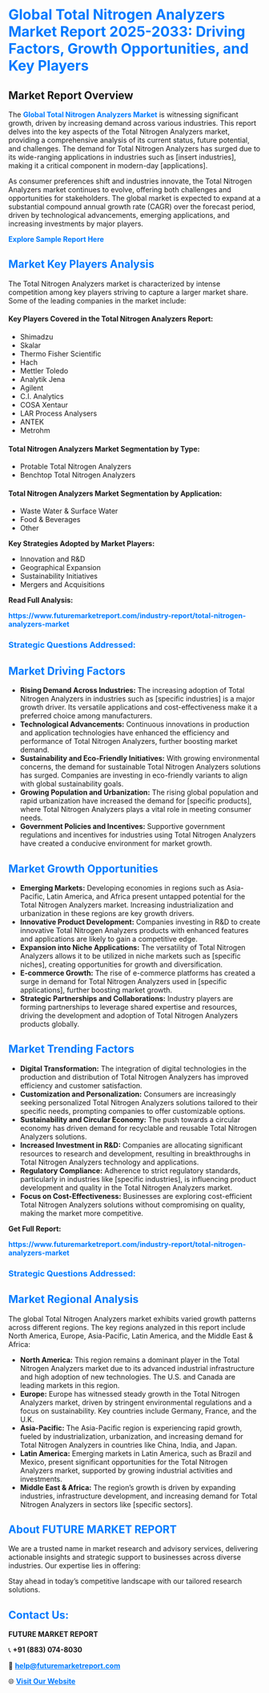 <h1 style="color: #007BFF;">Global Total Nitrogen Analyzers Market Report 2025-2033: Driving Factors, Growth Opportunities, and Key Players</h1>

<section id="overview">
<h2>Market Report Overview</h2>
<p>The <a href="https://www.futuremarketreport.com/industry-report/total-nitrogen-analyzers-market" style="color: #007BFF; text-decoration: none;"><strong>Global Total Nitrogen Analyzers Market</strong></a> is witnessing significant growth, driven by increasing demand across various industries. This report delves into the key aspects of the Total Nitrogen Analyzers market, providing a comprehensive analysis of its current status, future potential, and challenges. The demand for Total Nitrogen Analyzers has surged due to its wide-ranging applications in industries such as [insert industries], making it a critical component in modern-day [applications].</p>
<p>As consumer preferences shift and industries innovate, the Total Nitrogen Analyzers market continues to evolve, offering both challenges and opportunities for stakeholders. The global market is expected to expand at a substantial compound annual growth rate (CAGR) over the forecast period, driven by technological advancements, emerging applications, and increasing investments by major players.</p>
</section>

<section id="overview">
<p><a href="https://www.futuremarketreport.com/request-sample/reportId=41390" style="color: #007BFF; text-decoration: none;"><strong>Explore Sample Report Here</strong></a></p>
</section>

<section id="key-players">
<h2 style="color: #007BFF;">Market Key Players Analysis</h2>
<p>The Total Nitrogen Analyzers market is characterized by intense competition among key players striving to capture a larger market share. Some of the leading companies in the market include:</p>
<h4>Key Players Covered in the Total Nitrogen Analyzers Report:</h4>
<ul><li>Shimadzu</li><li>Skalar</li><li>Thermo Fisher Scientific</li><li>Hach</li><li>Mettler Toledo</li><li>Analytik Jena</li><li>Agilent</li><li>C.I. Analytics</li><li>COSA Xentaur</li><li>LAR Process Analysers</li><li>ANTEK</li><li>Metrohm</li></ul>
<h4>Total Nitrogen Analyzers Market Segmentation by Type:</h4>
<ul><li>Protable Total Nitrogen Analyzers</li><li>Benchtop Total Nitrogen Analyzers</li></ul>

<h4>Total Nitrogen Analyzers Market Segmentation by Application:</h4>
<ul><li>Waste Water &amp; Surface Water</li><li>Food &amp; Beverages</li><li>Other</li></ul>
<p><strong>Key Strategies Adopted by Market Players:</strong></p>
<ul>
<li>Innovation and R&D</li>
<li>Geographical Expansion</li>
<li>Sustainability Initiatives</li>
<li>Mergers and Acquisitions</li>
</ul>
</section>

<section>
<p><strong>Read Full Analysis: </strong></p><a href="https://www.futuremarketreport.com/industry-report/total-nitrogen-analyzers-market" style="color: #007BFF; text-decoration: none;"><strong>https://www.futuremarketreport.com/industry-report/total-nitrogen-analyzers-market</strong></a>
<h3 style="color: #007BFF;">Strategic Questions Addressed:</h3>
</section>

<section id="driving-factors">
<h2 style="color: #007BFF;">Market Driving Factors</h2>
<ul>
<li><strong>Rising Demand Across Industries:</strong> The increasing adoption of Total Nitrogen Analyzers in industries such as [specific industries] is a major growth driver. Its versatile applications and cost-effectiveness make it a preferred choice among manufacturers.</li>
<li><strong>Technological Advancements:</strong> Continuous innovations in production and application technologies have enhanced the efficiency and performance of Total Nitrogen Analyzers, further boosting market demand.</li>
<li><strong>Sustainability and Eco-Friendly Initiatives:</strong> With growing environmental concerns, the demand for sustainable Total Nitrogen Analyzers solutions has surged. Companies are investing in eco-friendly variants to align with global sustainability goals.</li>
<li><strong>Growing Population and Urbanization:</strong> The rising global population and rapid urbanization have increased the demand for [specific products], where Total Nitrogen Analyzers plays a vital role in meeting consumer needs.</li>
<li><strong>Government Policies and Incentives:</strong> Supportive government regulations and incentives for industries using Total Nitrogen Analyzers have created a conducive environment for market growth.</li>
</ul>
</section>

<section id="growth-opportunities">
<h2 style="color: #007BFF;">Market Growth Opportunities</h2>
<ul>
<li><strong>Emerging Markets:</strong> Developing economies in regions such as Asia-Pacific, Latin America, and Africa present untapped potential for the Total Nitrogen Analyzers market. Increasing industrialization and urbanization in these regions are key growth drivers.</li>
<li><strong>Innovative Product Development:</strong> Companies investing in R&D to create innovative Total Nitrogen Analyzers products with enhanced features and applications are likely to gain a competitive edge.</li>
<li><strong>Expansion into Niche Applications:</strong> The versatility of Total Nitrogen Analyzers allows it to be utilized in niche markets such as [specific niches], creating opportunities for growth and diversification.</li>
<li><strong>E-commerce Growth:</strong> The rise of e-commerce platforms has created a surge in demand for Total Nitrogen Analyzers used in [specific applications], further boosting market growth.</li>
<li><strong>Strategic Partnerships and Collaborations:</strong> Industry players are forming partnerships to leverage shared expertise and resources, driving the development and adoption of Total Nitrogen Analyzers products globally.</li>
</ul>
</section>

<section id="trending-factors">
<h2 style="color: #007BFF;">Market Trending Factors</h2>
<ul>
<li><strong>Digital Transformation:</strong> The integration of digital technologies in the production and distribution of Total Nitrogen Analyzers has improved efficiency and customer satisfaction.</li>
<li><strong>Customization and Personalization:</strong> Consumers are increasingly seeking personalized Total Nitrogen Analyzers solutions tailored to their specific needs, prompting companies to offer customizable options.</li>
<li><strong>Sustainability and Circular Economy:</strong> The push towards a circular economy has driven demand for recyclable and reusable Total Nitrogen Analyzers solutions.</li>
<li><strong>Increased Investment in R&D:</strong> Companies are allocating significant resources to research and development, resulting in breakthroughs in Total Nitrogen Analyzers technology and applications.</li>
<li><strong>Regulatory Compliance:</strong> Adherence to strict regulatory standards, particularly in industries like [specific industries], is influencing product development and quality in the Total Nitrogen Analyzers market.</li>
<li><strong>Focus on Cost-Effectiveness:</strong> Businesses are exploring cost-efficient Total Nitrogen Analyzers solutions without compromising on quality, making the market more competitive.</li>
</ul>
</section>

<section>
<p><strong>Get Full Report: </strong></p><a href="https://www.futuremarketreport.com/industry-report/total-nitrogen-analyzers-market" style="color: #007BFF; text-decoration: none;"><strong>https://www.futuremarketreport.com/industry-report/total-nitrogen-analyzers-market</strong></a>
<h3 style="color: #007BFF;">Strategic Questions Addressed:</h3>
</section>


<section id="regional-analysis">
<h2 style="color: #007BFF;">Market Regional Analysis</h2>
<p>The global Total Nitrogen Analyzers market exhibits varied growth patterns across different regions. The key regions analyzed in this report include North America, Europe, Asia-Pacific, Latin America, and the Middle East & Africa:</p>
<ul>
<li><strong>North America:</strong> This region remains a dominant player in the Total Nitrogen Analyzers market due to its advanced industrial infrastructure and high adoption of new technologies. The U.S. and Canada are leading markets in this region.</li>
<li><strong>Europe:</strong> Europe has witnessed steady growth in the Total Nitrogen Analyzers market, driven by stringent environmental regulations and a focus on sustainability. Key countries include Germany, France, and the U.K.</li>
<li><strong>Asia-Pacific:</strong> The Asia-Pacific region is experiencing rapid growth, fueled by industrialization, urbanization, and increasing demand for Total Nitrogen Analyzers in countries like China, India, and Japan.</li>
<li><strong>Latin America:</strong> Emerging markets in Latin America, such as Brazil and Mexico, present significant opportunities for the Total Nitrogen Analyzers market, supported by growing industrial activities and investments.</li>
<li><strong>Middle East & Africa:</strong> The region’s growth is driven by expanding industries, infrastructure development, and increasing demand for Total Nitrogen Analyzers in sectors like [specific sectors].</li>
</ul>
</section>

<footer>
<h2 style="color: #007BFF;">About FUTURE MARKET REPORT</h2>
<p>We are a trusted name in market research and advisory services, delivering actionable insights and strategic support to businesses across diverse industries. Our expertise lies in offering:</p>

<p>Stay ahead in today’s competitive landscape with our tailored research solutions.</p>

<h2 style="color: #007BFF;">Contact Us:</h2>
<p><strong>FUTURE MARKET REPORT</strong></p>
<p>📞 <strong>+91 (883) 074-8030</strong></p>
<p>📧 <strong><a href="mailto:help@futuremarketreport.com" style="color: #007BFF;">help@futuremarketreport.com</a></strong></p>
<p>🌐 <strong><a href="https://www.futuremarketreport.com/" style="color: #007BFF;">Visit Our Website</a></strong></p>
</footer>